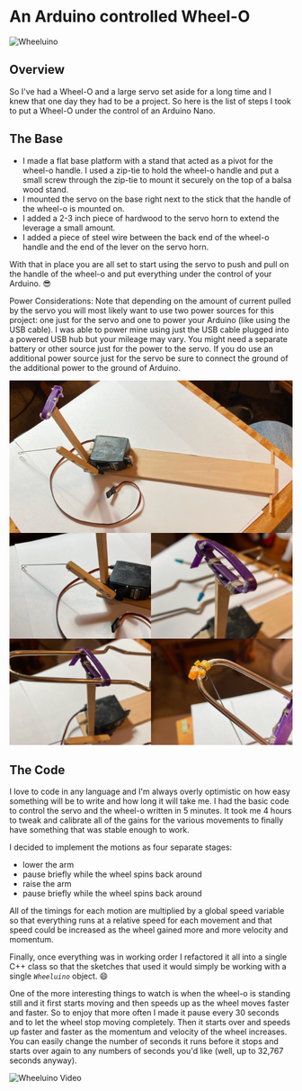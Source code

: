# An Arduino controlled Wheel-O

![Wheeluino](Wheel-O.png)

## Overview

So I've had a Wheel-O and a large servo set aside for a long time and I knew that one day they had to be a project. So here is the list of steps I took to put a Wheel-O under the control of an Arduino Nano.

## The Base

* I made a flat base platform with a stand that acted as a pivot for the wheel-o handle. I used a zip-tie to hold the wheel-o handle and put a small screw through the zip-tie to mount it securely on the top of a balsa wood stand.
* I mounted the servo on the base right next to the stick that the handle of the wheel-o is mounted on.
* I added a 2-3 inch piece of hardwood to the servo horn to extend the leverage a small amount.
* I added a piece of steel wire between the back end of the wheel-o handle and the end of the lever on the servo horn.

With that in place you are all set to start using the servo to push and pull on the handle of the wheel-o and put everything under the control of your Arduino. 😎

Power Considerations: Note that depending on the amount of current pulled by the servo you will most likely want to use two power sources for this project: one just for the servo and one to power your Arduino (like using the USB cable). I was able to power mine using just the USB cable plugged into a powered USB hub but your mileage may vary. You might need a separate battery or other source just for the power to the servo. If you do use an additional power source just for the servo be sure to connect the ground of the additional power to the ground of Arduino.

![The Base](multi-image-1.png)

## The Code

I love to code in any language and I'm always overly optimistic on how easy something will be to write and how long it will take me. I had the basic code to control the servo and the wheel-o written in 5 minutes. It took me 4 hours to tweak and calibrate all of the gains for the various movements to finally have something that was stable enough to work.

I decided to implement the motions as four separate stages:

* lower the arm
* pause briefly while the wheel spins back around
* raise the arm
* pause briefly while the wheel spins back around

All of the timings for each motion are multiplied by a global speed variable so that everything runs at a relative speed for each movement and that speed could be increased as the wheel gained more and more velocity and momentum.

Finally, once everything was in working order I refactored it all into a single C++ class so that the sketches that used it would simply be working with a single *`Wheeluino`* object. 😄

One of the more interesting things to watch is when the wheel-o is standing still and it first starts moving and then speeds up as the wheel moves faster and faster. So to enjoy that more often I made it pause every 30 seconds and to let the wheel stop moving completely. Then it starts over and speeds up faster and faster as the momentum and velocity of the wheel increases. You can easily change the number of seconds it runs before it stops and starts over again to any numbers of seconds you'd like (well, up to 32,767 seconds anyway).

![Wheeluino Video](https://imgur.com/gallery/h7SsQsX)
